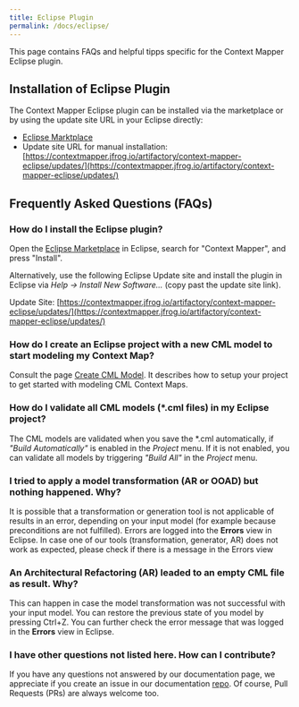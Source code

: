 ```yaml
---
title: Eclipse Plugin
permalink: /docs/eclipse/
---
```


This page contains FAQs and helpful tipps specific for the Context Mapper Eclipse plugin.

## Installation of Eclipse Plugin

The Context Mapper Eclipse plugin can be installed via the marketplace or by using the update site URL in your Eclipse directly:

 * [Eclipse Marktplace](https://marketplace.eclipse.org/content/context-mapper)
 * Update site URL for manual installation: [https://contextmapper.jfrog.io/artifactory/context-mapper-eclipse/updates/](https://contextmapper.jfrog.io/artifactory/context-mapper-eclipse/updates/)

## Frequently Asked Questions (FAQs)

### How do I install the Eclipse plugin?
Open the [Eclipse Marketplace](https://marketplace.eclipse.org/content/context-mapper) in Eclipse, search for "Context Mapper", and press "Install".

Alternatively, use the following Eclipse Update site and install the plugin in Eclipse via *Help -> Install New Software...* (copy past the update site link).

Update Site: [https://contextmapper.jfrog.io/artifactory/context-mapper-eclipse/updates/](https://contextmapper.jfrog.io/artifactory/context-mapper-eclipse/updates/)

### How do I create an Eclipse project with a new CML model to start modeling my Context Map?
Consult the page [Create CML Model](/docs/getting-started-create-project/). It describes how to setup your project to get started with modeling CML Context Maps.

### How do I validate all CML models (*.cml files) in my Eclipse project?
The CML models are validated when you save the *.cml automatically, if _"Build Automatically"_ is enabled in the _Project_ menu.
If it is not enabled, you can validate all models by triggering _"Build All"_ in the _Project_ menu.

### I tried to apply a model transformation (AR or OOAD) but nothing happened. Why?
It is possible that a transformation or generation tool is not applicable of results in an error, depending on your input model (for example because preconditions are not fulfilled).
Errors are logged into the **Errors** view in Eclipse. In case one of our tools (transformation, generator, AR) does not work as expected, please check if there is a message in the Errors view

### An Architectural Refactoring (AR) leaded to an empty CML file as result. Why?
This can happen in case the model transformation was not successful with your input model. You can restore the previous state of you model by pressing Ctrl+Z. You can further check the error message that was logged in the **Errors** view in Eclipse.

### I have other questions not listed here. How can I contribute?
If you have any questions not answered by our documentation page, we appreciate if you create an issue in our documentation [repo](https://github.com/ContextMapper/contextmapper.github.io/issues). Of course, Pull Requests (PRs) are always welcome too.
